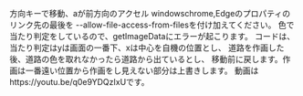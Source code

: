 方向キーで移動、aが前方向のアクセル
windowschrome,Edgeのプロパティのリンク先の最後を
 --allow-file-access-from-filesを付け加えてください。
 色で当たり判定をしているので、getImageDataにエラーが起こります。
 コードは、当たり判定はyは画面の一番下、xは中心を自機の位置とし、
道路を作画した後、道路の色を取れなかったら道路から出ているとし、
移動前に戻します。作画は一番遠い位置から作画をし見えない部分は上書きします。
動画はhttps://youtu.be/q0e9YDQzIxUです。
